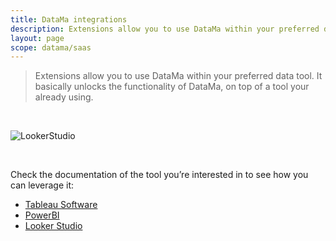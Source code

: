 ```yaml
---
title: DataMa integrations
description: Extensions allow you to use DataMa within your preferred data tool. It basically unlocks the functionality of DataMa, on top of a tool your already using.
layout: page
scope: datama/saas
---
```



> Extensions allow you to use DataMa within your preferred data tool. It basically unlocks the functionality of DataMa, on top of a tool your already using.

<br>

![LookerStudio]({{site.url}}/{{site.baseurl}}/core_app/new/integration/images/prep_extensionDataSet.jpg)

<br>

Check the documentation of the tool you’re interested in to see how you can leverage it:

- [Tableau Software]({{site.url}}/{{site.baseurl}}/core_app/new/integration/tableau.html)
- [PowerBI]({{site.url}}/{{site.baseurl}}/core_app/new/integration/powerbi.html)
- [Looker Studio]({{site.url}}/{{site.baseurl}}/core_app/new/integration/looker_studio.html)

